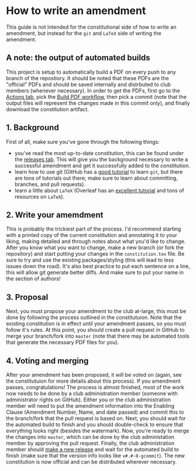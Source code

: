 # How to write an amendment

This guide is not intended for the constitutional side of how to write an amendment, but instead for the `git` and `LaTeX` side of writing the amendment.

## A note: the output of automated builds

This project is setup to automatically build a PDF on every push to any branch of the repostiory.
It should be noted that these PDFs are the "official" PDFs and should be saved internally and distrbuted to club members (whenever necessary).
In order to get the PDFs, first go to the [Actions tab](https://github.com/RITFIRSTRobotics/constitution/actions), pick the [Build PDF workflow](https://github.com/RITFIRSTRobotics/constitution/actions?query=workflow%3A%22Build+PDF%22), then pick a commit (note that the output files will represent the changes made in this commit only), and finally download the constitution artifact.

## 1. Background

First of all, make sure you've gone through the following things:

* you've read the most up-to-date constitution, this can be found under the [releases tab](https://github.com/RITFIRSTRobotics/constitution/releases).
  This will give you the background necessary to write a successful amendment and get it successfully added to the constitution.
* learn how to use git (GitHub has a [good tutorial](https://try.github.io/) to learn `git`, but there are tons of tutorials out there; make sure to learn about committing, branches, and pull requests).
* learn a little about `LaTeX` (Overleaf has an [excellent tutorial](https://www.overleaf.com/learn/latex/Learn_LaTeX_in_30_minutes) and tons of resources on `LaTeX`).

## 2. Write your amemdment

This is probably the trickiest part of the process.
I'd recommend starting with a printed copy of the current constitution and annotating it to your liking, making detailed and through notes about what you'd like to change.
After you know what you want to change, make a new branch (or fork the repository) and start putting your changes in the `constitution.tex` file.
Be sure to try and use the existing packages/styling (this will lead to less issues down the road).
It's also best practice to put each sentence on a line, this will allow git generate better diffs.
And make sure to put your name in the section of authors!

## 3. Proposal

Next, you must propose your amendment to the club at-large, this must be done by following the process outlined in the constitutuion.
Note that the existing constitution is in effect until your amendment passes, so you must follow it's rules.
At this point, you should create a pull request in GitHub to merge your branch/fork into `master` (note that there may be automated tools that generate the necessary PDF files for you).

## 4. Voting and merging

After your amendment has been proposed, it will be voted on (again, see the constitutuion for more details about this process).
If you amendment passes, congratulations!
The process is almost finished, most of the work now needs to be done by a club administration member (someone with administrator rights on GitHub).
Either you or the club administration member will need to put the amendment information into the Enabling Clause (Amendment Number, Name, and date passed) and commit this to the branch/fork that the pull request is based on.
Next, you should wait for the automated build to finish and you should double-check to ensure that everything looks right (besides the watermark).
Now, you're ready to merge the changes into `master`, which can be done by the club administation member by approving the pull request.
Finally, the club administration member should [make a new release](https://github.com/RITFIRSTRobotics/constitution/releases/new) and wait for the automated build to finish (make sure that the version info looks like `v#.#-0-gcommit`).
The new constitution is now official and can be distributed wherever necessary.
